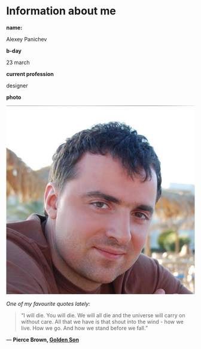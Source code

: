 # Information about me

**name:**

Alexey Panichev

**b-day**

23 march

**current profession**

designer

**photo**

![my photo](image.png)


*One of my favourite quotes lately:*


> “I will die. You will die. We will all die and the universe will carry on without care. All that we have is that shout into the wind - how we live. How we go. And how we stand before we fall.”

― **Pierce Brown, [Golden Son](https://www.goodreads.com/work/quotes/26984955)**

